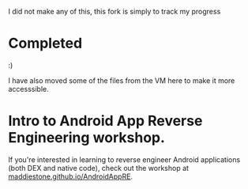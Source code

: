 I did not make any of this, this fork is simply to track my progress

# Completed
:)

I have also moved some of the files from the VM here to make it more accesssible.

# Intro to Android App Reverse Engineering workshop. 
If you're interested in learning to reverse engineer Android applications (both DEX and native code), check out the workshop at [maddiestone.github.io/AndroidAppRE](https://maddiestone.github.io/AndroidAppRE).
